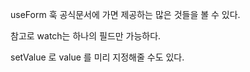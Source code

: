 useForm 훅 공식문서에 가면 제공하는 많은 것들을 볼 수 있다. 

참고로 watch는 하나의 필드만 가능하다.


setValue 로 value 를 미리 지정해줄 수도 있다. 


